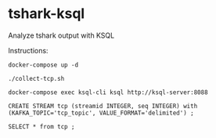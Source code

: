 # tshark-ksql

Analyze tshark output with KSQL

Instructions:

```
docker-compose up -d

./collect-tcp.sh

docker-compose exec ksql-cli ksql http://ksql-server:8088

CREATE STREAM tcp (streamid INTEGER, seq INTEGER) with (KAFKA_TOPIC='tcp_topic', VALUE_FORMAT='delimited') ;

SELECT * from tcp ;

```



